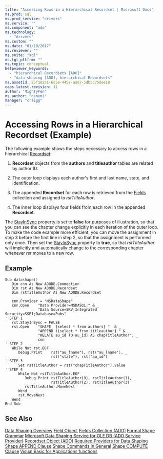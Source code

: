 ```yaml
---
title: "Accessing Rows in a Hierarchical Recordset | Microsoft Docs"
ms.prod: sql
ms.prod_service: "drivers"
ms.service: ""
ms.component: "ado"
ms.technology:
  - "drivers"
ms.custom: ""
ms.date: "01/19/2017"
ms.reviewer: ""
ms.suite: "sql"
ms.tgt_pltfrm: ""
ms.topic: conceptual
helpviewer_keywords:
  - "hierarchical Recordsets [ADO]"
  - "data shaping [ADO], hierarchical Recordsets"
ms.assetid: 25f1d2a1-6d5e-4457-aa07-5db5c75dee18
caps.latest.revision: 11
author: "MightyPen"
ms.author: "genemi"
manager: "craigg"
---
```

# Accessing Rows in a Hierarchical Recordset (Example)
The following example shows the steps necessary to access rows in a hierarchical [Recordset](../../../ado/reference/ado-api/recordset-object-ado.md):

1.  **Recordset** objects from the **authors** and **titleauthor** tables are related by author ID.

2.  The outer loop displays each author's first and last name, state, and identification.

3.  The appended **Recordset** for each row is retrieved from the [Fields](../../../ado/reference/ado-api/fields-collection-ado.md) collection and assigned to *rstTitleAuthor*.

4.  The inner loop displays four fields from each row in the appended **Recordset**.

 The [StayInSync](../../../ado/reference/ado-api/stayinsync-property.md) property is set to **false** for purposes of illustration, so that you can see the chapter change explicitly in each iteration of the outer loop. To make the code example more efficient, you can move the assignment in step 3 before the first line in step 2, so that the assignment is performed only once. Then set the [StayInSync](../../../ado/reference/ado-api/stayinsync-property.md) property to **true**, so that *rstTitleAuthor* will implicitly and automatically change to the corresponding chapter whenever *rst* moves to a new row.

## Example

```
Sub datashape()
   Dim cnn As New ADODB.Connection
   Dim rst As New ADODB.Recordset
   Dim rstTitleAuthor As New ADODB.Recordset

   cnn.Provider = "MSDataShape"
   cnn.Open    "Data Provider=MSDASQL;" & _
               "Data Source=SRV;Integrated Security=SSPI;Database=Pubs"
' STEP 1
   rst.StayInSync = FALSE
   rst.Open    "SHAPE  {select * from authors} "  & _
               "APPEND ({select * from titleauthor} " & _
               "RELATE au_id TO au_id) AS chapTitleAuthor", _
               cnn
' STEP 2
   While Not rst.EOF
      Debug.Print    rst("au_fname"), rst("au_lname"), _
                     rst("state"), rst("au_id")
' STEP 3
      Set rstTitleAuthor = rst("chapTitleAuthor").Value
' STEP 4
      While Not rstTitleAuthor.EOF
         Debug.Print rstTitleAuthor(0), rstTitleAuthor(1), _
                     rstTitleAuthor(2), rstTitleAuthor(3)
         rstTitleAuthor.MoveNext
      Wend
      rst.MoveNext
   Wend
End Sub
```

## See Also
 [Data Shaping Overview](../../../ado/guide/data/data-shaping-overview.md)
 [Field Object](../../../ado/reference/ado-api/field-object.md)
 [Fields Collection (ADO)](../../../ado/reference/ado-api/fields-collection-ado.md)
 [Formal Shape Grammar](../../../ado/guide/data/formal-shape-grammar.md)
 [Microsoft Data Shaping Service for OLE DB (ADO Service Provider)](../../../ado/guide/appendixes/microsoft-data-shaping-service-for-ole-db-ado-service-provider.md)
 [Recordset Object (ADO)](../../../ado/reference/ado-api/recordset-object-ado.md)
 [Required Providers for Data Shaping](../../../ado/guide/data/required-providers-for-data-shaping.md)
 [Shape APPEND Clause](../../../ado/guide/data/shape-append-clause.md)
 [Shape Commands in General](../../../ado/guide/data/shape-commands-in-general.md)
 [Shape COMPUTE Clause](../../../ado/guide/data/shape-compute-clause.md)
 [Visual Basic for Applications functions](../../../ado/guide/data/visual-basic-for-applications-functions.md)
